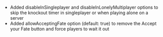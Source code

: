- Added disableInSingleplayer and disableInLonelyMultiplayer options to skip the knockout timer in singleplayer or when playing alone on a server
- Added allowAcceptingFate option (default: true) to remove the Accept your Fate button and force players to wait it out
